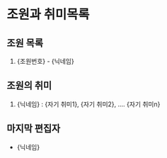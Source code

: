 # 조원과 취미목록
## 조원 목록
1. {조원번호} - {닉네임}
## 조원의 취미
1. {닉네임} : {자기 취미1}, {자기 취미2}, .... {자기 취미n}
## 마지막 편집자
- {닉네임}
